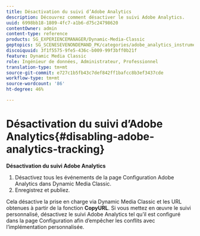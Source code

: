 ```yaml
---
title: Désactivation du suivi d’Adobe Analytics
description: Découvrez comment désactiver le suivi Adobe Analytics.
uuid: 6998bb18-1809-4fc7-a1b6-d75c24798620
contentOwner: admin
content-type: reference
products: SG_EXPERIENCEMANAGER/Dynamic-Media-Classic
geptopics: SG_SCENESEVENONDEMAND_PK/categories/adobe_analytics_instrumentation_kit
discoiquuid: 3f1f5575-9fe5-436c-b009-99f3bff0b21f
feature: Dynamic Media Classic
role: Ingénieur de données, Administrateur, Professionnel
translation-type: tm+mt
source-git-commit: e727c1b5fb43c7def842ff1bafcc8b3ef3437cde
workflow-type: tm+mt
source-wordcount: '86'
ht-degree: 46%

---
```



# Désactivation du suivi d’Adobe Analytics{#disabling-adobe-analytics-tracking}

**Désactivation du suivi Adobe Analytics**

1. Désactivez tous les événements de la page Configuration Adobe Analytics dans Dynamic Media Classic.
1. Enregistrez et publiez.

Cela désactive la prise en charge via Dynamic Media Classic et les URL obtenues à partir de la fonction **CopyURL**. Si vous mettez en œuvre le suivi personnalisé, désactivez le suivi Adobe Analytics tel qu’il est configuré dans la page Configuration afin d’empêcher les conflits avec l’implémentation personnalisée.

